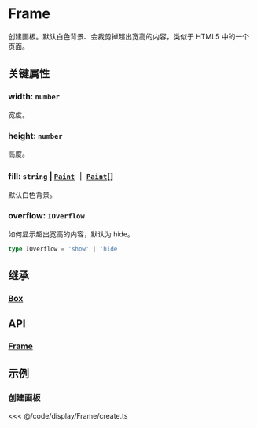 <script setup>
import Case from '/component/Case.vue'
</script>

# Frame

创建画板。默认白色背景、会裁剪掉超出宽高的内容，类似于 HTML5 中的一个页面。

<case name="Frame"></case>

## 关键属性

### width: `number`

宽度。

### height: `number`

高度。

### fill: `string` | [`Paint`](../interface/ui/Paint) ｜ [`Paint`](../interface/ui/Paint.md)[]

默认白色背景。

### overflow: `IOverflow`

如何显示超出宽高的内容，默认为 hide。

```ts
type IOverflow = 'show' | 'hide'
```

## 继承

### [Box](./Box.md)

## API

### [Frame](/api/classes/Frame.md)

## 示例

<case name="Frame" index=0></case>

### 创建画板

<<< @/code/display/Frame/create.ts
